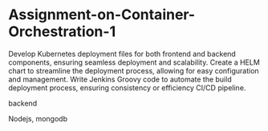 # Assignment-on-Container-Orchestration-1
Develop Kubernetes deployment files for both frontend and backend components, ensuring seamless deployment and scalability.  Create a HELM chart to streamline the deployment process, allowing for easy configuration and management.  Write Jenkins Groovy code to automate the build deployment process, ensuring consistency or efficiency CI/CD pipeline.


backend


Nodejs, mongodb
